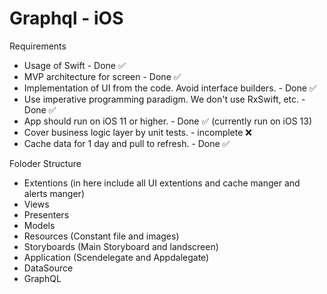 # Graphql - iOS

Requirements

- Usage of Swift - Done ✅
- MVP architecture for screen - Done ✅
- Implementation of UI from the code. Avoid interface builders. - Done ✅
- Use imperative programming paradigm. We don't use RxSwift, etc. - Done ✅
- App should run on iOS 11 or higher. - Done ✅ (currently run on iOS 13)
- Cover business logic layer by unit tests. - incomplete  ❌
- Cache data for 1 day and pull to refresh. - Done ✅

Foloder Structure 

 - Extentions (in here include all UI extentions and cache manger and alerts manger)
 - Views
 - Presenters
 - Models
 - Resources (Constant file and images)
 - Storyboards (Main Storyboard and landscreen)
 - Application (Scendelegate and Appdalegate)
 - DataSource
 - GraphQL
